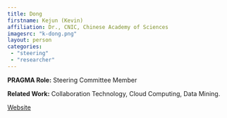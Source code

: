 ```yaml
---
title: Dong
firstname: Kejun (Kevin) 
affiliation: Dr., CNIC, Chinese Academy of Sciences
imagesrc: "k-dong.png"
layout: person
categories:
 - "steering"
 - "researcher"
---
```


**PRAGMA Role:** Steering Committee Member 

**Related Work:** Collaboration Technology, Cloud Computing, Data Mining.

[Website][1]

[1]: http://www.escience.cn/people/kevin


